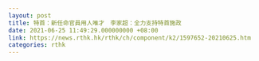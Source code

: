 ```yaml
---
layout: post
title: 特首：新任命官員用人唯才　李家超：全力支持特首施政
date: 2021-06-25 11:49:29.000000000 +08:00
link: https://news.rthk.hk/rthk/ch/component/k2/1597652-20210625.htm
categories: rthk
---
```



